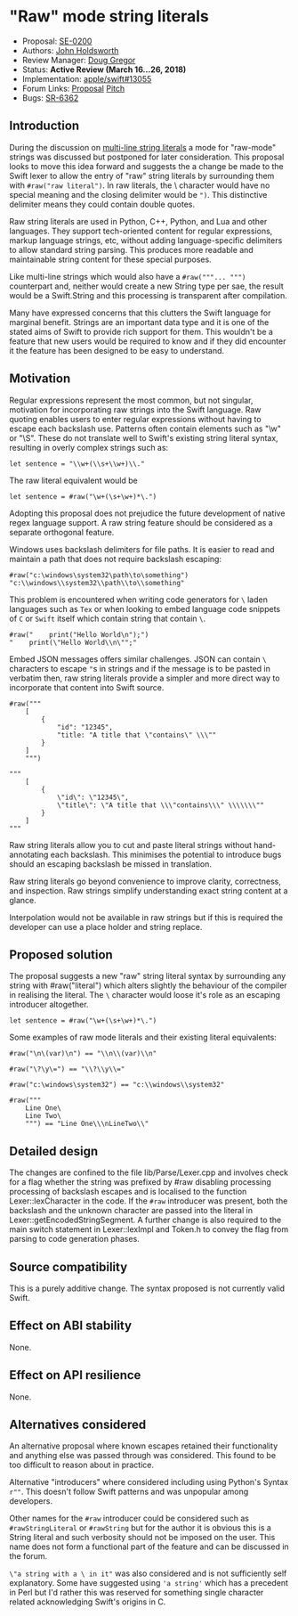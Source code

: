 # "Raw" mode string literals

* Proposal: [SE-0200](0200-raw-string-escaping.md)
* Authors: [John Holdsworth](https://github.com/johnno1962)
* Review Manager: [Doug Gregor](https://github.com/DougGregor)
* Status: **Active Review (March 16...26, 2018)**
* Implementation: [apple/swift#13055](https://github.com/apple/swift/pull/13055)
* Forum Links: [Proposal](https://forums.swift.org/t/se-0200-raw-mode-string-literals/11048) [Pitch](https://forums.swift.org/t/pitch-raw-mode-string-literals/7120)
* Bugs: [SR-6362](https://bugs.swift.org/browse/SR-6362)

## Introduction

During the discussion on [multi-line string literals](https://github.com/apple/swift-evolution/blob/master/proposals/0168-multi-line-string-literals.md) a mode for "raw-mode" strings was discussed but postponed for later consideration. This proposal looks to move this idea forward and suggests the a change be made to the Swift lexer to allow the entry of "raw" string literals by surrounding them with `#raw("raw literal")`. In raw literals, the \ character would have no special meaning and the closing delimiter would be `")`. This distinctive delimiter means they could contain double quotes.

Raw string literals are used in Python, C++, Python, and Lua and other languages. They support tech-oriented content for regular expressions, markup language strings, etc, without adding language-specific delimiters to allow standard string parsing. This produces more readable and maintainable string content for these special purposes.

Like multi-line strings which would also have a `#raw("""... """)` counterpart and, neither would create a new String type per sae, the result would be a Swift.String and this processing is transparent after compilation.

Many have expressed concerns that this clutters the Swift language for marginal benefit. Strings are an important data type and it is one of the stated aims of Swift to provide rich support for them. This wouldn't be a feature that new users would be required to know and if they did encounter it the feature has been designed to be easy to understand.

## Motivation

Regular expressions represent the most common, but not singular, motivation for incorporating raw strings into the Swift language. Raw quoting enables users to enter regular expressions without having to escape each backslash use. Patterns often contain elements such as "\w" or "\S". These do not translate well to Swift's existing string literal syntax, resulting in overly complex strings such as:

    let sentence = "\\w+(\\s+\\w+)\\."
    
The raw literal equivalent would be
    
    let sentence = #raw("\w+(\s+\w+)*\.")

Adopting this proposal does not prejudice the future development of native regex language support. A raw string feature should be considered as a separate orthogonal feature.

Windows uses backslash delimiters for file paths. It is easier to read and maintain a path that does not require backslash escaping:

	#raw("c:\windows\system32\path\to\something")
	"c:\\windows\\system32\\path\\to\\something"
	
This problem is encountered when writing code generators for `\` laden languages such as `Tex` or when looking to embed language code snippets of `C` or `Swift` itself which contain string that contain `\`.

	#raw("    print("Hello World\n");")
	"    print(\"Hello World\\n\"";"

Embed JSON messages offers similar challenges. JSON can contain `\` characters to escape `"`s in strings and if the message is to be pasted in verbatim then, raw string literals provide a simpler and more direct way to incorporate that content into Swift source.

	#raw("""
		[
			{
				"id": "12345",
				"title: "A title that \"contains\" \\\""
			}
		]
		""")

	"""
		[
			{
				\"id\": \"12345\",
				\"title\": \"A title that \\\"contains\\\" \\\\\\\""
			}
		]
	"""

Raw string literals allow you to cut and paste literal strings without hand-annotating each backslash. This minimises the potential to introduce bugs should an escaping backslash be missed in translation.
	
Raw string literals go beyond convenience to improve clarity, correctness, and inspection. Raw strings simplify understanding exact string content at a glance.

Interpolation would not be available in raw strings but if this is required the developer can use a place holder and string replace.

## Proposed solution

The proposal suggests a new "raw" string literal syntax by surrounding any string with #raw("literal") which alters slightly the behaviour of the compiler in realising the literal. The `\` character would loose it's role as an escaping introducer altogether.

    let sentence = #raw("\w+(\s+\w+)*\.")

Some examples of raw mode literals and their existing literal equivalents:

	#raw("\n\(var)\n") == "\\n\\(var)\\n"

	#raw("\?\y\=") == "\\?\\y\\="

	#raw("c:\windows\system32") == "c:\\windows\\system32"

	#raw("""
		Line One\
		Line Two\
		""") == "Line One\\\nLineTwo\\"

## Detailed design

The changes are confined to the file lib/Parse/Lexer.cpp and involves check for a flag whether the string was prefixed by #raw disabling processing processing of backslash escapes and is localised to the function Lexer::lexCharacter in the code. If the `#raw` introducer was present, both the backslash and the unknown character are passed into the literal in Lexer::getEncodedStringSegment. A further change is also required to the main switch statement in Lexer::lexImpl and Token.h to convey the flag from parsing to code generation phases.

## Source compatibility

This is a purely additive change. The syntax proposed is not currently valid Swift.

## Effect on ABI stability

None.

## Effect on API resilience

None.

## Alternatives considered

An alternative proposal where known escapes retained their functionality and anything else was passed through was considered. This found to be too difficult to reason about in practice. 

Alternative "introducers" where considered including using Python's Syntax `r""`. This doesn't follow Swift patterns and was unpopular among developers. 

Other names for the `#raw` introducer could be considered such as `#rawStringLiteral` or `#rawString` but for the author it is obvious this is a String literal and such verbosity should not be imposed on the user. This name does not form a functional part of the feature and can be discussed in the forum. 

`\"a string with a \ in it"` was also considered and is not sufficiently self explanatory. Some have suggested using `'a string'` which has a precedent in Perl but I'd rather this was reserved for something single character related acknowledging Swift's origins in C.